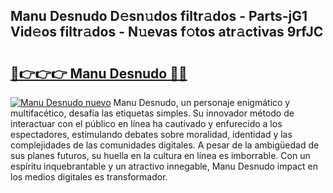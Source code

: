 ## Manu Desnudo D𝚎sn𝚞dos filtr𝚊dos - Parts-jG1 Vid𝚎os filtr𝚊dos - N𝚞evas f𝚘tos atr𝚊ctivas 9rfJC

# <h2><a href="http://mbc8fwl.tromn.icu/?c=Manu+Desnudo">🔗👉👉👉 Manu Desnudo 🔗🔗</a></h2>

[![Manu Desnudo nuevo](https://i.imgur.com/pEAQMta.gif)](http://mbc8fwl.tromn.icu/?c=Manu+Desnudo)
Manu Desnudo, un personaje enigmático y multifacético, desafía las etiquetas simples. Su innovador método de interactuar con el público en línea ha cautivado y enfurecido a los espectadores, estimulando debates sobre moralidad, identidad y las complejidades de las comunidades digitales. A pesar de la ambigüedad de sus planes futuros, su huella en la cultura en línea es imborrable. Con un espíritu inquebrantable y un atractivo innegable, Manu Desnudo impact en los medios digitales es transformador.
